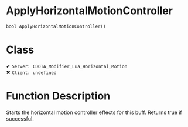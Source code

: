 # ApplyHorizontalMotionController
```
bool ApplyHorizontalMotionController()
```
# Class
✔ `Server: CDOTA_Modifier_Lua_Horizontal_Motion`  
✖ `Client: undefined`  

# Function Description
Starts the horizontal motion controller effects for this buff.  Returns true if successful.
